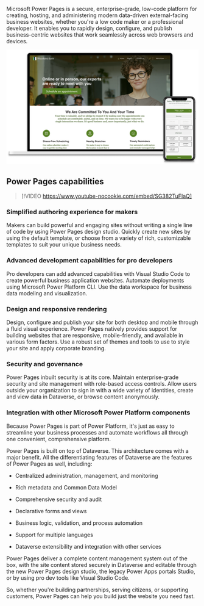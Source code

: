 Microsoft Power Pages is a secure, enterprise-grade, low-code platform for creating, hosting, and administering modern data-driven external-facing business websites, whether you're a low code maker or a professional developer. It enables you to rapidly design, configure, and publish business-centric websites that work seamlessly across web browsers and devices.

![Screenshot of a sample website built using Power Pages. The site is displayed on a computer screen as well as on a smartphone.](../media/power-apps-portal-site.png)

## Power Pages capabilities

> [!VIDEO https://www.youtube-nocookie.com/embed/SG382TuFIaQ]

### Simplified authoring experience for makers

Makers can build powerful and engaging sites without writing a single line of code by using Power Pages design studio. Quickly create new sites by using the default template, or choose from a variety of rich, customizable templates to suit your unique business needs.

### Advanced development capabilities for pro developers

Pro developers can add advanced capabilities with Visual Studio Code to create powerful business application websites. Automate deployments using Microsoft Power Platform CLI. Use the data workspace for business data modeling and visualization. 

### Design and responsive rendering

Design, configure and publish your site for both desktop and mobile through a fluid visual experience. Power Pages natively provides support for building websites that are responsive, mobile-friendly, and available in various form factors. Use a robust set of themes and tools to use to style your site and apply corporate branding.

### Security and governance

Power Pages inbuilt security is at its core. Maintain enterprise-grade security and site management with role-based access controls. Allow users outside your organization to sign in with a wide variety of identities, create and view data in Dataverse, or browse content anonymously.

### Integration with other Microsoft Power Platform components

Because Power Pages is part of Power Platform, it's just as easy to streamline your business processes and automate workflows all through one convenient, comprehensive platform.

Power Pages is built on top of Dataverse. This architecture comes with a major benefit. All the differentiating features of Dataverse are the features of Power Pages as well, including:

- Centralized administration, management, and monitoring

- Rich metadata and Common Data Model

- Comprehensive security and audit

- Declarative forms and views

- Business logic, validation, and process automation

- Support for multiple languages

- Dataverse extensibility and integration with other services

Power Pages deliver a complete content management system out of the box, with the site content stored securely in Dataverse and editable through the new Power Pages design studio, the legacy Power Apps portals Studio, or by using pro dev tools like Visual Studio Code.

So, whether you're building partnerships, serving citizens, or supporting customers, Power Pages can help you build just the website you need fast.
